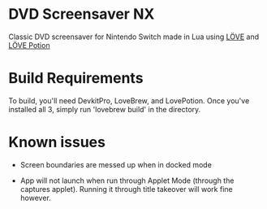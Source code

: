 
# DVD Screensaver NX    

Classic DVD screensaver for Nintendo Switch made in Lua using [LÖVE](https://github.com/love2d/love) and [LÖVE Potion](https://github.com/lovebrew/lovepotion)

# Build Requirements

To build, you'll need DevkitPro, LoveBrew, and LovePotion. Once you've installed all 3, simply run 'lovebrew build' in the directory.

# Known issues

- Screen boundaries are messed up when in docked mode

- App will not launch when run through Applet Mode (through the captures applet). Running it through title takeover will work fine however.
